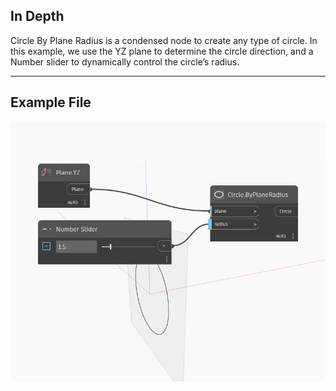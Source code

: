 ## In Depth
Circle By Plane Radius is a condensed node to create any type of circle. In this example, we use the YZ plane to determine the circle direction, and a Number slider to dynamically control the circle’s radius.
___
## Example File

![ByPlaneRadius](./Autodesk.DesignScript.Geometry.Circle.ByPlaneRadius_img.jpg)

